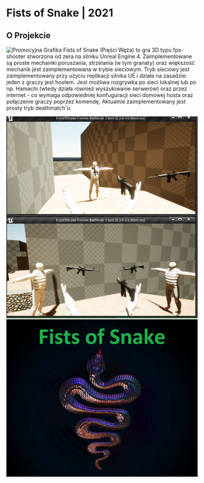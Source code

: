 # Fists of Snake | 2021


## O Projekcie
![Promocyjna Grafika](Content/fistsofsnake-promo.png "Promocyjna Grafika")
Fists of Snake (Pięści Węża) to gra 3D typu fps-shooter stworzona od zera na silniku Unreal Engine 4. Zaimplementowane są proste mechaniki poruszania, strzelania (w tym granaty) oraz większość mechanik jest zaimplementowana w trybie sieciowym. Tryb sieciowy jest zaimplementowany przy użyciu replikacji silnika UE i działa na zasadzie: jeden z graczy jest hostem. Jest możliwa rozgrywka po sieci lokalnej lub po np. Hamachi (wtedy działa również wyszukiwanie serwerów) oraz przez internet - co wymaga odpowiedniej konfuguracji sieci domowej hosta oraz połączenie graczy poprzez komendę.
Aktualnie zaimplementowany jest prosty tryb deathmatch'u.
 
![Promocyjna Gameplay](Content/fistsofsnake-gameplay.png "Promocyjna Gameplay")
![Promocyjna Menu](Content/fistsofsnake-menu.png "Promocyjna Menu")




